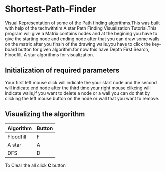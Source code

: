 # Shortest-Path-Finder

Visual Representation of some of the Path finding algorithms.This was built with help of the techwithtim A star Path Finding Visualization Tutorial.This program will give a Matrix contains nodes and at the begining you have to give the starting node and ending node after that you can draw some walls on the matrix after you finsih of the drawing walls.you have to click the key-board button for given algorithm.for now this have Depth First Search, Floodfill, A star algorithms for visualization.

## Initialization of required parameters
Your first left mouse click will indicate the your start node and the second will indicate end node   after the third time your right mouse clikcing will indicate walls,if you want to delete a node or a wall you can do that by clicking the left mouse button on the node or wall that you want to remove.

## Visualizing the algorithm

Algorithm     | Button
------------- | -------------
Floodfill     | F
A star        | A
DFS           | D

To Clear the all click __C__ button
  
